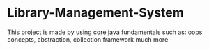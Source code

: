 # Library-Management-System
This project is made by using core java fundamentals such as:  oops concepts, abstraction, collection framework much more
